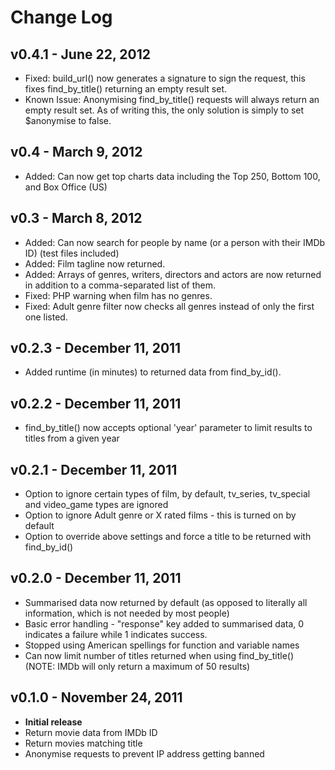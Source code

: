 # Change Log

## v0.4.1 - June 22, 2012
* Fixed: build_url() now generates a signature to sign the request, this fixes find_by_title() returning an empty result set.
* Known Issue: Anonymising find_by_title() requests will always return an empty result set. As of writing this, the only solution is simply to set $anonymise to false.

## v0.4 - March 9, 2012
* Added: Can now get top charts data including the Top 250, Bottom 100, and Box Office (US)

## v0.3 - March 8, 2012
* Added: Can now search for people by name (or a person with their IMDb ID) (test files included)
* Added: Film tagline now returned.
* Added: Arrays of genres, writers, directors and actors are now returned in addition to a comma-separated list of them.
* Fixed: PHP warning when film has no genres.
* Fixed: Adult genre filter now checks all genres instead of only the first one listed.

## v0.2.3 - December 11, 2011
* Added runtime (in minutes) to returned data from find_by_id().

## v0.2.2 - December 11, 2011
* find_by_title() now accepts optional 'year' parameter to limit results to titles from a given year

## v0.2.1 - December 11, 2011
* Option to ignore certain types of film, by default, tv_series, tv_special and video_game types are ignored
* Option to ignore Adult genre or X rated films - this is turned on by default
* Option to override above settings and force a title to be returned with find_by_id()

## v0.2.0 - December 11, 2011
* Summarised data now returned by default (as opposed to literally all information, which is not needed by most people)
* Basic error handling - "response" key added to summarised data, 0 indicates a failure while 1 indicates success.
* Stopped using American spellings for function and variable names
* Can now limit number of titles returned when using find_by_title() (NOTE: IMDb will only return a maximum of 50 results)

## v0.1.0 - November 24, 2011
* **Initial release**
* Return movie data from IMDb ID
* Return movies matching title
* Anonymise requests to prevent IP address getting banned
